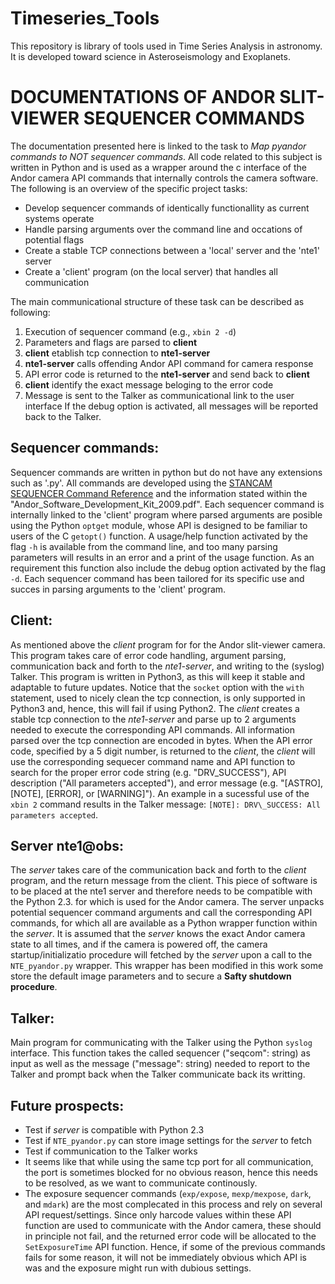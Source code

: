 # Timeseries_Tools
This repository is library of tools used in Time Series Analysis in  astronomy. It is developed toward science in Asteroseismology and Exoplanets. 

# DOCUMENTATIONS OF ANDOR SLIT-VIEWER SEQUENCER COMMANDS

The documentation presented here is linked to the task to *Map pyandor commands to NOT sequencer commands*. All code related to this subject is written in Python and is used as a wrapper around the c interface of the Andor camera API commands that internally controls the camera software. The following is an overview of the specific project tasks:    
  - Develop sequencer commands of identically functionallity as current systems operate
  - Handle parsing arguments over the command line and occations of potential flags
  - Create a stable TCP connections between a 'local' server and the 'nte1' server
  - Create a 'client' program (on the local server) that handles all communication

The main communicational structure of these task can be described as following:
  1. Execution of sequencer command (e.g., `xbin 2 -d`)
  2. Parameters and flags are parsed to **client**
  3. **client** etablish tcp connection to **nte1-server**
  4. **nte1-server** calls offending Andor API command for camera response
  5. API error code is returned to the **nte1-server** and send back to **client**
  6. **client** identify the exact message beloging to the error code
  7. Message is sent to the Talker as communicational link to the user interface
If the debug option is activated, all messages will be reported back to the Talker.  

Sequencer commands:
--- 
Sequencer commands are written in python but do not have any extensions such as '.py'. All commands are developed using the [STANCAM SEQUENCER Command Reference](http://www.not.iac.es/observing/seq/stancam-seq-commands.html) and the information stated within the "Andor_Software_Development_Kit_2009.pdf". Each sequencer command is internally linked to the 'client' program where parsed arguments are posible using the Python `optget` module, whose API is designed to be familiar to users of the C `getopt()` function. A usage/help function activated by the flag `-h` is available from the command line, and too many parsing parameters will results in an error and a print of the usage function.  As an requirement this function also include the debug option activated by the flag `-d`. Each sequencer command has been tailored for its specific use and succes in parsing arguments to the 'client' program.   

Client:
---
As mentioned above the *client* program for for the Andor slit-viewer camera. This program takes care of error code handling, argument parsing, communication back and forth to the *nte1-server*, and writing to the (syslog) Talker. This program is written in Python3, as this will keep it stable and adaptable to future updates. Notice that the `socket` option with the `with` statement, used to nicely clean the tcp connection, is only supported in Python3 and, hence, this will fail if using Python2. The *client* creates a stable tcp connection to the *nte1-server* and parse up to 2 arguments needed to execute the corresponding API commands. All information parsed over the tcp connection are encoded in bytes. When the API error code, specified by a 5 digit number, is returned to the *client*, the *client* will use the corresponding sequecer command name and API function to search for the proper error code string (e.g. "DRV\_SUCCESS"), API description ("All parameters accepted"), and error message (e.g. "[ASTRO], [NOTE], [ERROR], or [WARNING]"). An example in a sucessful use of the `xbin 2` command results in the Talker message: `[NOTE]: DRV\_SUCCESS: All parameters accepted`.      

Server nte1@obs:
---
The *server* takes care of the communication back and forth to the *client* program, and the return message from the client. This piece of software is to be placed at the nte1 server and therefore needs to be compatible with the Python 2.3. for which is used for the Andor camera. The server unpacks potential sequencer command arguments and call the corresponding API commands, for which all are available as a Python wrapper function within the *server*. It is assumed that the *server* knows the exact Andor camera state to all times, and if the camera is powered off, the camera startup/initializatio procedure will fetched by the *server* upon a call to the `NTE_pyandor.py` wrapper. This wrapper has been modified in this work some store the default image parameters and to secure a **Safty shutdown procedure**.  

Talker:
---
Main program for communicating with the Talker using the Python `syslog` interface. This function takes the called sequencer ("seqcom": string) as input as well as the message ("message": string) needed to report to the Talker and prompt back when the Talker communicate back its writting. 

Future prospects:
---
  - Test if *server* is compatible with Python 2.3
  - Test if `NTE_pyandor.py` can store image settings for the *server* to fetch
  - Test if communication to the Talker works 
  - It seems like that while using the same tcp port for all communication, the port is sometimes blocked for no obvious reason, hence this needs to be resolved, as we want to communicate continously.
  - The exposure sequencer commands (`exp/expose`, `mexp/mexpose`, `dark`, and `mdark`) are the most complecated in this process and rely on several API request/settings. Since only harcode values within these API function are used to communicate with the Andor camera, these should in principle not fail, and the returned error code will be allocated to the `SetExposureTime` API function. Hence, if some of the previous commands fails for some reason, it will not be immediately obvious which API is was and the exposure might run with dubious settings.
